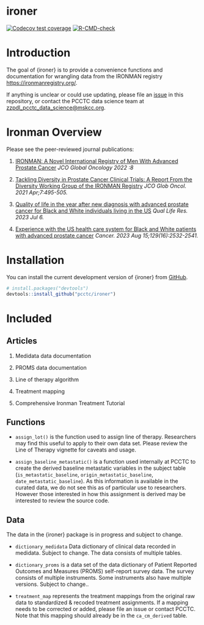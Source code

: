 
<!-- README.md is generated from README.Rmd. Please edit that file -->

# ironer

<!-- badges: start -->

[![Codecov test
coverage](https://codecov.io/gh/pcctc/ironer/branch/main/graph/badge.svg)](https://app.codecov.io/gh/pcctc/ironer?branch=main)
[![R-CMD-check](https://github.com/pcctc/ironer/actions/workflows/R-CMD-check.yaml/badge.svg)](https://github.com/pcctc/ironer/actions/workflows/R-CMD-check.yaml)
<!-- badges: end -->

# Introduction

The goal of {ironer} is to provide a convenience functions and
documentation for wrangling data from the IRONMAN registry
<https://ironmanregistry.org/>.

If anything is unclear or could use updating, please file an
[issue](https://github.com/pcctc/ironer/issues) in this repository, or
contact the PCCTC data science team at
<zzpdl_pcctc_data_science@mskcc.org>.

# Ironman Overview

Please see the peer-reviewed journal publications:

1.  <a href="https://ascopubs.org/doi/pdf/10.1200/GO.22.00154?role=tab"
    target="_blank">IRONMAN: A Novel International Registry of Men With
    Advanced Prostate Cancer</a> *JCO Global Oncology 2022 :8*

2.  <a href="https://pubmed.ncbi.nlm.nih.gov/33835826/"
    target="_blank">Tackling Diversity in Prostate Cancer Clinical Trials: A
    Report From the Diversity Working Group of the IRONMAN Registry</a>
    *JCO Glob Oncol. 2021 Apr;7:495-505.*

3.  <a href="https://pubmed.ncbi.nlm.nih.gov/37410340/"
    target="_blank">Quality of life in the year after new diagnosis with
    advanced prostate cancer for Black and White individuals living in the
    US</a> *Qual Life Res. 2023 Jul 6.*

4.  <a href="https://pubmed.ncbi.nlm.nih.gov/37246339/"
    target="_blank">Experience with the US health care system for Black and
    White patients with advanced prostate cancer</a> *Cancer. 2023 Aug
    15;129(16):2532-2541.*

# Installation

You can install the current development version of {ironer} from
[GitHub](https://github.com/pcctc/ironer).

``` r
# install.packages("devtools")
devtools::install_github("pcctc/ironer")
```

# Included

## Articles

1.  Medidata data documentation

2.  PROMS data documentation

3.  Line of therapy algorithm

4.  Treatment mapping

5. Comprehensive Ironman Treatment Tutorial

## Functions

- `assign_lot()` is the function used to assign line of therapy.
  Researchers may find this useful to apply to their own data set.
  Please review the Line of Therapy vignette for caveats and usage.

- `assign_baseline_metastatic()` is a function used internally at PCCTC
  to create the derived baseline metastatic variables in the subject
  table (`is_metastatic_baseline`, `origin_metastatic_baseline`,
  `date_metastatic_baseline`). As this information is available in the
  curated data, we do not see this as of particular use to researchers.
  However those interested in how this assignment is derived may be
  interested to review the source code.

## Data

The data in the {ironer} package is in progress and subject to change.

- `dictionary_medidata` Data dictionary of clinical data recorded in
  medidata. Subject to change. The data consists of multiple tables.

- `dictionary_proms` is a data set of the data dictionary of Patient
  Reported Outcomes and Measures (PROMS) self-report survey data. The
  survey consists of multiple instruments. Some instruments also have
  multiple versions. Subject to change..

- `treatment_map` represents the treatment mappings from the original
  raw data to standardized & recoded treatment assignments. If a mapping
  needs to be corrected or added, please file an issue or contact PCCTC.
  Note that this mapping should already be in the `ca_cm_derived` table.

